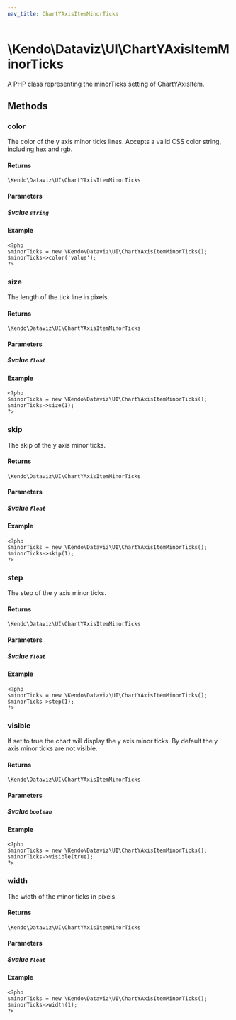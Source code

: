 ```yaml
---
nav_title: ChartYAxisItemMinorTicks
---
```


# \Kendo\Dataviz\UI\ChartYAxisItemMinorTicks

A PHP class representing the minorTicks setting of ChartYAxisItem.


## Methods

### color
The color of the y axis minor ticks lines. Accepts a valid CSS color string, including hex and rgb.

#### Returns
`\Kendo\Dataviz\UI\ChartYAxisItemMinorTicks`

#### Parameters

##### $value `string`



#### Example 
    <?php
    $minorTicks = new \Kendo\Dataviz\UI\ChartYAxisItemMinorTicks();
    $minorTicks->color('value');
    ?>

### size
The length of the tick line in pixels.

#### Returns
`\Kendo\Dataviz\UI\ChartYAxisItemMinorTicks`

#### Parameters

##### $value `float`



#### Example 
    <?php
    $minorTicks = new \Kendo\Dataviz\UI\ChartYAxisItemMinorTicks();
    $minorTicks->size(1);
    ?>

### skip
The skip of the y axis minor ticks.

#### Returns
`\Kendo\Dataviz\UI\ChartYAxisItemMinorTicks`

#### Parameters

##### $value `float`



#### Example 
    <?php
    $minorTicks = new \Kendo\Dataviz\UI\ChartYAxisItemMinorTicks();
    $minorTicks->skip(1);
    ?>

### step
The step of the y axis minor ticks.

#### Returns
`\Kendo\Dataviz\UI\ChartYAxisItemMinorTicks`

#### Parameters

##### $value `float`



#### Example 
    <?php
    $minorTicks = new \Kendo\Dataviz\UI\ChartYAxisItemMinorTicks();
    $minorTicks->step(1);
    ?>

### visible
If set to true the chart will display the y axis minor ticks. By default the y axis minor ticks are not visible.

#### Returns
`\Kendo\Dataviz\UI\ChartYAxisItemMinorTicks`

#### Parameters

##### $value `boolean`



#### Example 
    <?php
    $minorTicks = new \Kendo\Dataviz\UI\ChartYAxisItemMinorTicks();
    $minorTicks->visible(true);
    ?>

### width
The width of the minor ticks in pixels.

#### Returns
`\Kendo\Dataviz\UI\ChartYAxisItemMinorTicks`

#### Parameters

##### $value `float`



#### Example 
    <?php
    $minorTicks = new \Kendo\Dataviz\UI\ChartYAxisItemMinorTicks();
    $minorTicks->width(1);
    ?>

